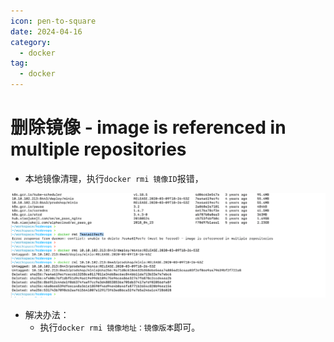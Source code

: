 ```yaml
---
icon: pen-to-square
date: 2024-04-16
category:
  - docker
tag:
  - docker
---
```

# 删除镜像 - image is referenced in multiple repositories

- 本地镜像清理，执行`docker rmi 镜像ID`报错，

![image-20240410201808890](images/image-20240410201808890.png)

- 解决办法：
  - 执行`docker rmi 镜像地址：镜像版本`即可。